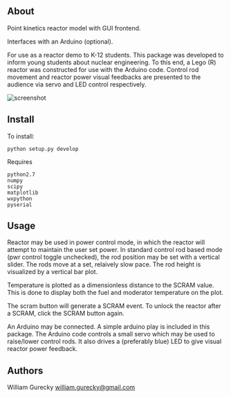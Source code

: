 About
-----
Point kinetics reactor model with GUI frontend.

Interfaces with an Arduino (optional).

For use as a reactor demo to K-12 students.  This package was developed to inform young students about nuclear engineering.
To this end, a Lego (R) reactor was constructed for use with the Arduino code.  Control rod movement and reactor power visual
feedbacks are presented to the audience via servo and LED control respectively.

![screenshot](http://github.com/wgurecky/pyReactor/blob/master/simulator_screenshot.png)

Install
-------

To install:

    python setup.py develop


Requires
   
    python2.7
    numpy
    scipy
    matplotlib
    wxpython
    pyserial


Usage
-----

Reactor may be used in power control mode, in which the reactor will attempt to maintain the user set power.
In standard control rod based mode (pwr control toggle unchecked), the rod position may be set with a vertical slider.
The rods move at a set, relaively slow pace.  The rod height is visualized by a vertical bar plot.

Temperature is plotted as a dimensionless distance to the SCRAM value.  This is done to display both the fuel and moderator
temperature on the plot.

The scram button will generate a SCRAM event.  To unlock the reactor after a SCRAM, click the SCRAM button again.

An Arduino may be connected.  A simple arduino play is included in this package. The Arduino code controls a small servo
which may be used to raise/lower control rods.  It also drives a (preferably blue) LED to give visual reactor power feedback.


Authors
-------

William Gurecky
william.gurecky@gmail.com
